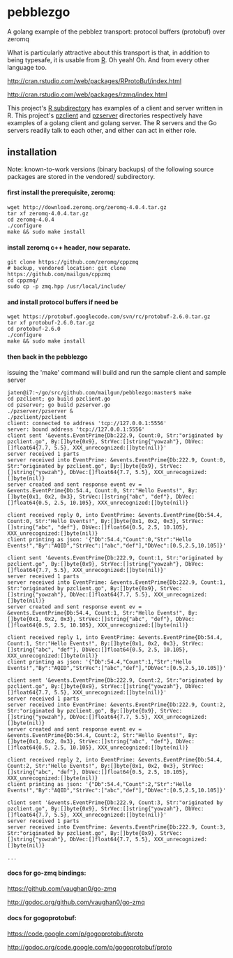 pebblezgo
=========

A golang example of the pebblez transport: protocol buffers (protobuf) over zeromq 

What is particularly attractive about this transport is that, in addition to being typesafe, it is usable from [R](http://www.r-project.org/). Oh yeah! Oh. And from every other language too.

http://cran.rstudio.com/web/packages/RProtoBuf/index.html

http://cran.rstudio.com/web/packages/rzmq/index.html

This project's [R subdirectory](https://github.com/mailgun/pebblezgo/tree/master/R) has examples of a client and server written in R.
This project's [pzclient](https://github.com/mailgun/pebblezgo/tree/master/pzclient) and [pzserver](https://github.com/mailgun/pebblezgo/tree/master/pzserver) 
directories respectively have examples of a golang client and golang server.
The R servers and the Go servers readily talk to each other, and either can act in either role.


installation
-----------

Note: known-to-work versions (binary backups) of the following source packages
are stored in the vendored/ subdirectory.

#### first install the prerequisite, zeromq:
~~~
wget http://download.zeromq.org/zeromq-4.0.4.tar.gz
tar xf zeromq-4.0.4.tar.gz
cd zeromq-4.0.4
./configure
make && sudo make install
~~~

#### install zeromq c++ header, now separate.
~~~
git clone https://github.com/zeromq/cppzmq
# backup, vendored location: git clone https://github.com/mailgun/cppzmq
cd cppzmq/
sudo cp -p zmq.hpp /usr/local/include/
~~~

#### and install protocol buffers if need be
~~~
wget https://protobuf.googlecode.com/svn/rc/protobuf-2.6.0.tar.gz
tar xf protobuf-2.6.0.tar.gz
cd protobuf-2.6.0
./configure
make && sudo make install
~~~

#### then back in the pebblezgo
issuing the 'make' command will build and run the sample client and sample server
~~~
jaten@i7:~/go/src/github.com/mailgun/pebblezgo:master$ make
cd pzclient; go build pzclient.go
cd pzserver; go build pzserver.go
./pzserver/pzserver &
./pzclient/pzclient
client: connected to address 'tcp://127.0.0.1:5556'
server: bound address 'tcp://127.0.0.1:5556'
client sent '&events.EventPrime{Db:222.9, Count:0, Str:"originated by pzclient.go", By:[]byte{0x9}, StrVec:[]string{"yowzah"}, DbVec:[]float64{7.7, 5.5}, XXX_unrecognized:[]byte(nil)}'
server received 1 parts
server received into EventPrime: &events.EventPrime{Db:222.9, Count:0, Str:"originated by pzclient.go", By:[]byte{0x9}, StrVec:[]string{"yowzah"}, DbVec:[]float64{7.7, 5.5}, XXX_unrecognized:[]byte(nil)}
server created and sent response event ev = &events.EventPrime{Db:54.4, Count:0, Str:"Hello Events!", By:[]byte{0x1, 0x2, 0x3}, StrVec:[]string{"abc", "def"}, DbVec:[]float64{0.5, 2.5, 10.105}, XXX_unrecognized:[]byte(nil)}

client received reply 0, into EventPrime: &events.EventPrime{Db:54.4, Count:0, Str:"Hello Events!", By:[]byte{0x1, 0x2, 0x3}, StrVec:[]string{"abc", "def"}, DbVec:[]float64{0.5, 2.5, 10.105}, XXX_unrecognized:[]byte(nil)}
client printing as json: '{"Db":54.4,"Count":0,"Str":"Hello Events!","By":"AQID","StrVec":["abc","def"],"DbVec":[0.5,2.5,10.105]}'

client sent '&events.EventPrime{Db:222.9, Count:1, Str:"originated by pzclient.go", By:[]byte{0x9}, StrVec:[]string{"yowzah"}, DbVec:[]float64{7.7, 5.5}, XXX_unrecognized:[]byte(nil)}'
server received 1 parts
server received into EventPrime: &events.EventPrime{Db:222.9, Count:1, Str:"originated by pzclient.go", By:[]byte{0x9}, StrVec:[]string{"yowzah"}, DbVec:[]float64{7.7, 5.5}, XXX_unrecognized:[]byte(nil)}
server created and sent response event ev = &events.EventPrime{Db:54.4, Count:1, Str:"Hello Events!", By:[]byte{0x1, 0x2, 0x3}, StrVec:[]string{"abc", "def"}, DbVec:[]float64{0.5, 2.5, 10.105}, XXX_unrecognized:[]byte(nil)}

client received reply 1, into EventPrime: &events.EventPrime{Db:54.4, Count:1, Str:"Hello Events!", By:[]byte{0x1, 0x2, 0x3}, StrVec:[]string{"abc", "def"}, DbVec:[]float64{0.5, 2.5, 10.105}, XXX_unrecognized:[]byte(nil)}
client printing as json: '{"Db":54.4,"Count":1,"Str":"Hello Events!","By":"AQID","StrVec":["abc","def"],"DbVec":[0.5,2.5,10.105]}'

client sent '&events.EventPrime{Db:222.9, Count:2, Str:"originated by pzclient.go", By:[]byte{0x9}, StrVec:[]string{"yowzah"}, DbVec:[]float64{7.7, 5.5}, XXX_unrecognized:[]byte(nil)}'
server received 1 parts
server received into EventPrime: &events.EventPrime{Db:222.9, Count:2, Str:"originated by pzclient.go", By:[]byte{0x9}, StrVec:[]string{"yowzah"}, DbVec:[]float64{7.7, 5.5}, XXX_unrecognized:[]byte(nil)}
server created and sent response event ev = &events.EventPrime{Db:54.4, Count:2, Str:"Hello Events!", By:[]byte{0x1, 0x2, 0x3}, StrVec:[]string{"abc", "def"}, DbVec:[]float64{0.5, 2.5, 10.105}, XXX_unrecognized:[]byte(nil)}

client received reply 2, into EventPrime: &events.EventPrime{Db:54.4, Count:2, Str:"Hello Events!", By:[]byte{0x1, 0x2, 0x3}, StrVec:[]string{"abc", "def"}, DbVec:[]float64{0.5, 2.5, 10.105}, XXX_unrecognized:[]byte(nil)}
client printing as json: '{"Db":54.4,"Count":2,"Str":"Hello Events!","By":"AQID","StrVec":["abc","def"],"DbVec":[0.5,2.5,10.105]}'

client sent '&events.EventPrime{Db:222.9, Count:3, Str:"originated by pzclient.go", By:[]byte{0x9}, StrVec:[]string{"yowzah"}, DbVec:[]float64{7.7, 5.5}, XXX_unrecognized:[]byte(nil)}'
server received 1 parts
server received into EventPrime: &events.EventPrime{Db:222.9, Count:3, Str:"originated by pzclient.go", By:[]byte{0x9}, StrVec:[]string{"yowzah"}, DbVec:[]float64{7.7, 5.5}, XXX_unrecognized:[]byte(nil)}

...

~~~


#### docs for go-zmq bindings:
https://github.com/vaughan0/go-zmq

http://godoc.org/github.com/vaughan0/go-zmq

#### docs for gogoprotobuf:
https://code.google.com/p/gogoprotobuf/proto

http://godoc.org/code.google.com/p/gogoprotobuf/proto
